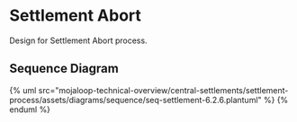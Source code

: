 # Settlement Abort

Design for Settlement Abort process.

## Sequence Diagram

{% uml src="mojaloop-technical-overview/central-settlements/settlement-process/assets/diagrams/sequence/seq-settlement-6.2.6.plantuml" %}
{% enduml %}

